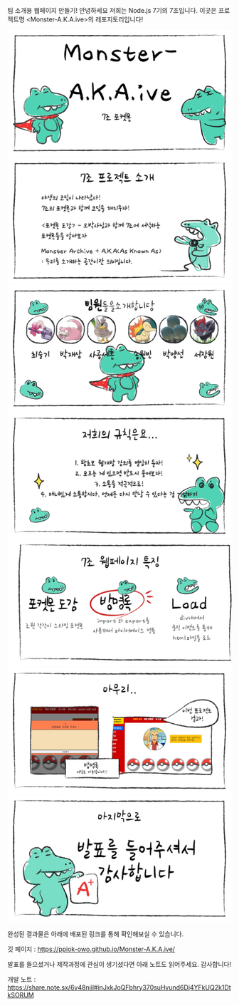 팀 소개용 웹페이지 만들기! 
안녕하세요 저희는 Node.js 7기의 7조입니다.
이곳은 프로젝트명 <Monster-A.K.A.ive>의 레포지토리입니다!


![img_title](images/7조입니다_page-0001.jpg)
![img_title](images/7조입니다_page-0002.jpg)
![img_title](images/7조입니다_page-0003.jpg)
![img_title](images/7조입니다_page-0004.jpg)
![img_title](images/7조입니다_page-0005.jpg)
![img_title](images/7조입니다_page-0006.jpg)
![img_title](images/7조입니다_page-0007.jpg)


완성된 결과물은 아래에 배포된 링크를 통해 확인해보실 수 있습니다.


깃 페이지 : https://ppiok-owo.github.io/Monster-A.K.A.ive/


발표를 들으셨거나 제작과정에 관심이 생기셨다면 아래 노트도 읽어주세요.
감사합니다!


개발 노트 : https://share.note.sx/6v48niil#inJxkJoQFbhry370suHvund6Dj4YFkUQ2k1DtkSORUM
